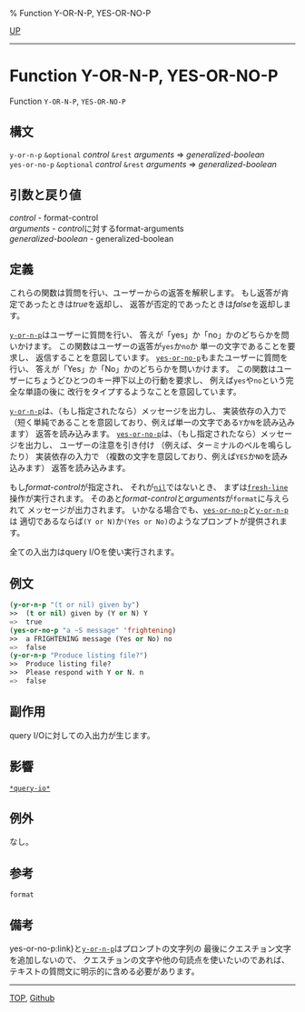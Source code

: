% Function Y-OR-N-P, YES-OR-NO-P

[UP](21.2.html)  

---

# Function **Y-OR-N-P, YES-OR-NO-P**


Function `Y-OR-N-P`, `YES-OR-NO-P`


## 構文

`y-or-n-p` `&optional` *control* `&rest` *arguments* => *generalized-boolean*  
`yes-or-no-p` `&optional` *control* `&rest` *arguments* => *generalized-boolean*


## 引数と戻り値

*control* - format-control  
*arguments* - *control*に対するformat-arguments  
*generalized-boolean* - generalized-boolean


## 定義

これらの関数は質問を行い、ユーザーからの返答を解釈します。
もし返答が肯定であったときは*true*を返却し、
返答が否定的であったときは*false*を返却します。

[`y-or-n-p`](21.2.y-or-n-p.html)はユーザーに質問を行い、
答えが「yes」か「no」かのどちらかを問いかけます。
この関数はユーザーの返答が`yes`か`no`か
単一の文字であることを要求し、
返信することを意図しています。
[`yes-or-no-p`](21.2.y-or-n-p.html)もまたユーザーに質問を行い、
答えが「Yes」か「No」かのどちらかを問いかけます。
この関数はユーザーにちょうどひとつのキー押下以上の行動を要求し、
例えば`yes`や`no`という完全な単語の後に
改行をタイプするようなことを意図しています。

[`y-or-n-p`](21.2.y-or-n-p.html)は、（もし指定されたなら）メッセージを出力し、
実装依存の入力で
（短く単純であることを意図しており、例えば単一の文字である`Y`か`N`を読み込みます）
返答を読み込みます。
[`yes-or-no-p`](21.2.y-or-n-p.html)は、（もし指定されたなら）メッセージを出力し、
ユーザーの注意を引き付け
（例えば、ターミナルのベルを鳴らしたり）
実装依存の入力で
（複数の文字を意図しており、例えば`YES`か`NO`を読み込みます）
返答を読み込みます。

もし*format-control*が指定され、
それが[`nil`](5.3.nil-variable.html)ではないとき、
まずは[`fresh-line`](21.2.terpri.html)操作が実行されます。
そのあと*format-control*と*arguments*が`format`に与えられて
メッセージが出力されます。
いかなる場合でも、[`yes-or-no-p`](21.2.y-or-n-p.html)と[`y-or-n-p`](21.2.y-or-n-p.html)は
適切であるならば`(Y or N)`か`(Yes or No)`のようなプロンプトが提供されます。

全ての入出力はquery I/Oを使い実行されます。


## 例文

```lisp
(y-or-n-p "(t or nil) given by")
>>  (t or nil) given by (Y or N) Y
=>  true
(yes-or-no-p "a ~S message" 'frightening) 
>>  a FRIGHTENING message (Yes or No) no
=>  false
(y-or-n-p "Produce listing file?") 
>>  Produce listing file?
>>  Please respond with Y or N. n
=>  false
```


## 副作用

query I/Oに対しての入出力が生じます。


## 影響

[`*query-io*`](21.2.debug-io.html)


## 例外

なし。


## 参考

`format`


## 備考

yes-or-no-p:link}と[`y-or-n-p`](21.2.y-or-n-p.html)はプロンプトの文字列の
最後にクエスチョン文字を追加しないので、
クエスチョンの文字や他の句読点を使いたいのであれば、
テキストの質問文に明示的に含める必要があります。


---
[TOP](index.html),  [Github](https://github.com/nptcl/npt-japanese)

